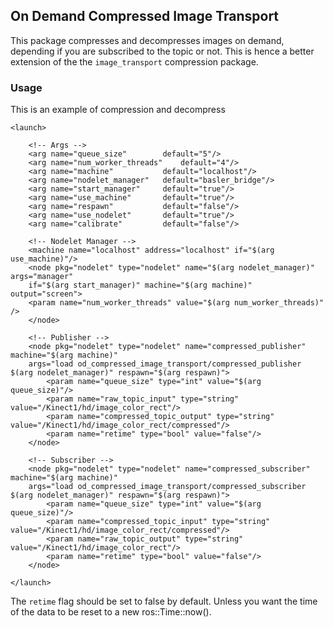 ## On Demand Compressed Image Transport

This package compresses and decompresses images on demand, depending if you are subscribed to the topic or not. This is hence a better extension of the the `image_transport` compression package.

### Usage

This is an example of compression and decompress

```
<launch>

    <!-- Args -->
    <arg name="queue_size"        default="5"/>
    <arg name="num_worker_threads"    default="4"/>
    <arg name="machine"           default="localhost"/>
    <arg name="nodelet_manager"   default="basler_bridge"/>
    <arg name="start_manager"     default="true"/>
    <arg name="use_machine"       default="true"/>
    <arg name="respawn"           default="false"/>
    <arg name="use_nodelet"       default="true"/>
    <arg name="calibrate"         default="false"/>

    <!-- Nodelet Manager -->
    <machine name="localhost" address="localhost" if="$(arg use_machine)"/>
    <node pkg="nodelet" type="nodelet" name="$(arg nodelet_manager)" args="manager"
    if="$(arg start_manager)" machine="$(arg machine)" output="screen">
    <param name="num_worker_threads" value="$(arg num_worker_threads)" />
    </node>

    <!-- Publisher -->
    <node pkg="nodelet" type="nodelet" name="compressed_publisher" machine="$(arg machine)"
    args="load od_compressed_image_transport/compressed_publisher $(arg nodelet_manager)" respawn="$(arg respawn)">
        <param name="queue_size" type="int" value="$(arg queue_size)"/>
        <param name="raw_topic_input" type="string" value="/Kinect1/hd/image_color_rect"/>
        <param name="compressed_topic_output" type="string" value="/Kinect1/hd/image_color_rect/compressed"/>
        <param name="retime" type="bool" value="false"/>
    </node>
    
    <!-- Subscriber -->
    <node pkg="nodelet" type="nodelet" name="compressed_subscriber" machine="$(arg machine)"
    args="load od_compressed_image_transport/compressed_subscriber $(arg nodelet_manager)" respawn="$(arg respawn)">
        <param name="queue_size" type="int" value="$(arg queue_size)"/>
        <param name="compressed_topic_input" type="string" value="/Kinect1/hd/image_color_rect/compressed"/>
        <param name="raw_topic_output" type="string" value="/Kinect1/hd/image_color_rect"/>
        <param name="retime" type="bool" value="false"/>
    </node>
    
</launch>
```

The `retime` flag should be set to false by default. Unless you want the time of the data to be reset to a new ros::Time::now().
